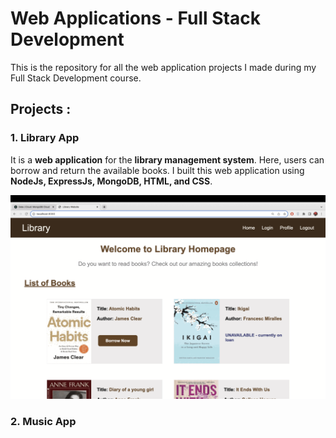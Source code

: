# Web Applications - Full Stack Development

This is the repository for all the web application projects I made during my Full Stack Development course.

## Projects :
### 1. Library App 
It is a **web application** for the **library management system**. Here, users can borrow and return the available books.
I built this web application using **NodeJs, ExpressJs, MongoDB, HTML, and CSS**.

![](https://github.com/Pabitapun23/gbc-full-stack-dev/blob/main/LIBRARY_Pabita/LIBRARY_Pabita/public/images/books/Library%20web-app.gif)


### 2. Music App

